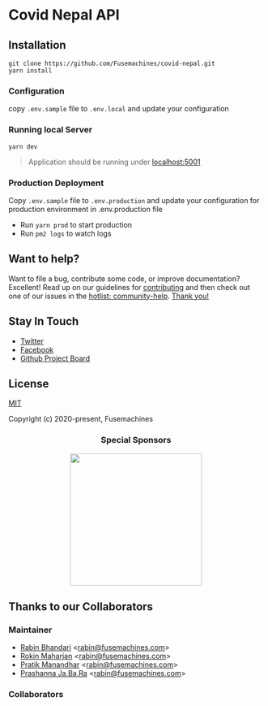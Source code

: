 # Covid Nepal API

## Installation

```[bash]
git clone https://github.com/Fusemachines/covid-nepal.git
yarn install
```

### Configuration

copy `.env.sample` file to `.env.local` and update your configuration

### Running local Server

```[bash]
yarn dev
```

> Application should be running under [localhost:5001](http://localhost:5000)

### Production Deployment

Copy `.env.sample` file to `.env.production` and update your configuration for production
environment in .env.production file

- Run ```yarn prod``` to start production
- Run ```pm2 logs``` to watch logs


## Want to help?

Want to file a bug, contribute some code, or improve documentation? Excellent! Read up on our
guidelines for [contributing][contributing] and then check out one of our issues in the [hotlist: community-help](https://github.com/Fusemachines/covid-nepal-web/labels/hotlist%3A%20community-help).
[Thank you!](https://github.com/Fusemachines/covid-nepal-web/graphs/contributors)


[contributing]: https://github.com/Fusemachines/covid-nepal-web/blob/master/CONTRIBUTING.md
[changelog]: https://github.com/Fusemachines/covid-nepal-web/blob/master/CHANGELOG.md

## Stay In Touch

- [Twitter](https://twitter.com/covidnepalorg)
- [Facebook](https://www.facebook.com/covidnepalorg)
- [Github Project Board](https://github.com/Fusemachines/covid-nepal/projects)

## License

[MIT](http://opensource.org/licenses/MIT)

Copyright (c) 2020-present, Fusemachines

<h3 align="center">Special Sponsors</h3>
<!--special start-->

<p align="center">
  <a href="https://fusemachines.com" target="_blank">
    <img width="260px" src="https://fusemachines.com/assets/img/fusemachines-logo.png">
  </a>
</p>

## Thanks to our Collaborators

### Maintainer

* [Rabin Bhandari](https://github.com/fuserabin)  &lt;rabin@fusemachines.com&gt;
* [Rokin Maharjan](https://github.com/fuserabin)  &lt;rabin@fusemachines.com&gt;
* [Pratik Manandhar](https://github.com/fuserabin)  &lt;rabin@fusemachines.com&gt;
* [Prashanna Ja.Ba.Ra](https://github.com/fuserabin)  &lt;rabin@fusemachines.com&gt;

### Collaborators